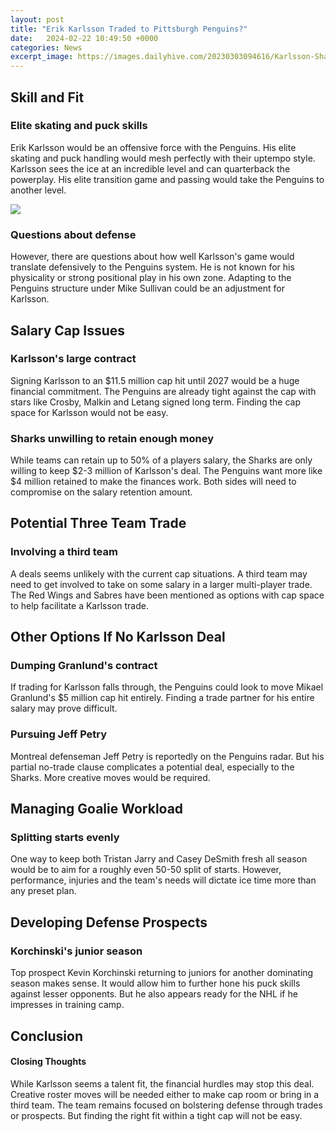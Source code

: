 ```yaml
---
layout: post
title: "Erik Karlsson Traded to Pittsburgh Penguins?"
date:   2024-02-22 10:49:50 +0000
categories: News
excerpt_image: https://images.dailyhive.com/20230303094616/Karlsson-Sharks-Oilers.jpg
---
```

## Skill and Fit
### Elite skating and puck skills
Erik Karlsson would be an offensive force with the Penguins. His elite skating and puck handling would mesh perfectly with their uptempo style. Karlsson sees the ice at an incredible level and can quarterback the powerplay. His elite transition game and passing would take the Penguins to another level.


![](https://images.dailyhive.com/20230303094616/Karlsson-Sharks-Oilers.jpg)
### Questions about defense
However, there are questions about how well Karlsson's game would translate defensively to the Penguins system. He is not known for his physicality or strong positional play in his own zone. Adapting to the Penguins structure under Mike Sullivan could be an adjustment for Karlsson.

## Salary Cap Issues  
### Karlsson's large contract
Signing Karlsson to an $11.5 million cap hit until 2027 would be a huge financial commitment. The Penguins are already tight against the cap with stars like Crosby, Malkin and Letang signed long term. Finding the cap space for Karlsson would not be easy.

### Sharks unwilling to retain enough money
While teams can retain up to 50% of a players salary, the Sharks are only willing to keep $2-3 million of Karlsson's deal. The Penguins want more like $4 million retained to make the finances work. Both sides will need to compromise on the salary retention amount.

## Potential Three Team Trade
### Involving a third team 
A deals seems unlikely with the current cap situations. A third team may need to get involved to take on some salary in a larger multi-player trade. The Red Wings and Sabres have been mentioned as options with cap space to help facilitate a Karlsson trade.

## Other Options If No Karlsson Deal  
### Dumping Granlund's contract
If trading for Karlsson falls through, the Penguins could look to move Mikael Granlund's $5 million cap hit entirely. Finding a trade partner for his entire salary may prove difficult.

### Pursuing Jeff Petry
Montreal defenseman Jeff Petry is reportedly on the Penguins radar. But his partial no-trade clause complicates a potential deal, especially to the Sharks. More creative moves would be required.

## Managing Goalie Workload
### Splitting starts evenly
One way to keep both Tristan Jarry and Casey DeSmith fresh all season would be to aim for a roughly even 50-50 split of starts. However, performance, injuries and the team's needs will dictate ice time more than any preset plan. 

## Developing Defense Prospects  
### Korchinski's junior season  
Top prospect Kevin Korchinski returning to juniors for another dominating season makes sense. It would allow him to further hone his puck skills against lesser opponents. But he also appears ready for the NHL if he impresses in training camp.

## Conclusion  
#### Closing Thoughts
While Karlsson seems a talent fit, the financial hurdles may stop this deal. Creative roster moves will be needed either to make cap room or bring in a third team. The team remains focused on bolstering defense through trades or prospects. But finding the right fit within a tight cap will not be easy.